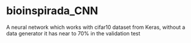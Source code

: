 # bioinspirada_CNN
A neural network which works with cifar10 dataset from Keras, without a data generator it has near to 70% in the validation test
